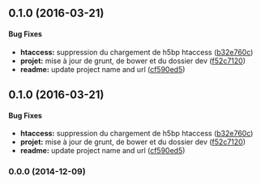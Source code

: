 <a name="0.1.0"></a>
## 0.1.0 (2016-03-21)


#### Bug Fixes

* **htaccess:** suppression du chargement de h5bp htaccess ([b32e760c](E:\xampp\htdocs\bodyrock/commit/b32e760c7bfea60920b3e523f7636e8bcbf3a6ba))
* **projet:** mise à jour de grunt, de bower et du dossier dev ([f52c7120](E:\xampp\htdocs\bodyrock/commit/f52c712052e638dfb3b548de6b845f1b3cdcd04c))
* **readme:** update project name and url ([cf590ed5](E:\xampp\htdocs\bodyrock/commit/cf590ed5c1e915e12ce9680870168632c3788cb4))


<a name="0.1.0"></a>
## 0.1.0 (2016-03-21)


#### Bug Fixes

* **htaccess:** suppression du chargement de h5bp htaccess ([b32e760c](E:\xampp\htdocs\bodyrock/commit/b32e760c7bfea60920b3e523f7636e8bcbf3a6ba))
* **projet:** mise à jour de grunt, de bower et du dossier dev ([f52c7120](E:\xampp\htdocs\bodyrock/commit/f52c712052e638dfb3b548de6b845f1b3cdcd04c))
* **readme:** update project name and url ([cf590ed5](E:\xampp\htdocs\bodyrock/commit/cf590ed5c1e915e12ce9680870168632c3788cb4))


<a name="0.0.0"></a>
### 0.0.0 (2014-12-09)
